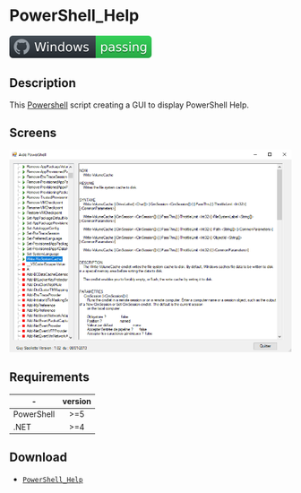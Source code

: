 # PowerShell_Help

![Windows](screenshot/badge.svg)

## Description
This [Powershell](https://learn.microsoft.com/powershell/scripting/overview) script creating a GUI to display PowerShell Help.

## Screens

![screen](screenshot/Help_PowerShell.png)

## Requirements

-|version
--|:--:
PowerShell|>=5
.NET|>=4

## Download

[github-download]: https://github.com/MrGuyTwo/PowerShell_Help/releases
 - [`PowerShell_Help`][github-download]

